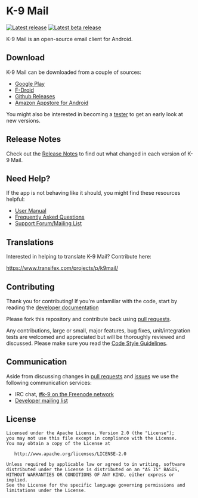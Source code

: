 # K-9 Mail
[![Latest release](https://img.shields.io/github/release/k9mail/k-9.svg?style=flat-square)](https://github.com/k9mail/k-9/releases/latest)
[![Latest beta release](https://img.shields.io/github/v/release/k9mail/k-9.svg?include_prereleases&style=flat-square)](https://github.com/k9mail/k-9/releases)

K-9 Mail is an open-source email client for Android.


## Download

K-9 Mail can be downloaded from a couple of sources:

- [Google Play](https://play.google.com/store/apps/details?id=com.fsck.k9)
- [F-Droid](https://f-droid.org/repository/browse/?fdid=com.fsck.k9)
- [Github Releases](https://github.com/k9mail/k-9/releases)
- [Amazon Appstore for Android](http://www.amazon.com/dp/B004JK61K0)

You might also be interested in becoming a [tester](https://play.google.com/apps/testing/com.fsck.k9) to get an early look at new versions.


## Release Notes

Check out the [Release Notes](https://github.com/k9mail/k-9/wiki/ReleaseNotes) to find out what changed
in each version of K-9 Mail.


## Need Help?

If the app is not behaving like it should, you might find these resources helpful:

- [User Manual](https://k9mail.github.io/documentation.html)
- [Frequently Asked Questions](https://k9mail.github.io/documentation/faq.html)
- [Support Forum/Mailing List](https://groups.google.com/group/k-9-mail)


## Translations

Interested in helping to translate K-9 Mail? Contribute here:

https://www.transifex.com/projects/p/k9mail/


## Contributing

Thank you for contributing! If you're unfamiliar with the code, 
start by reading the [developer documentation](docs/DESIGN.md)

Please fork this repository and contribute back using [pull requests](https://github.com/k9mail/k-9/pulls).

Any contributions, large or small, major features, bug fixes, unit/integration tests are welcomed and appreciated
but will be thoroughly reviewed and discussed.
Please make sure you read the [Code Style Guidelines](https://github.com/k9mail/k-9/wiki/CodeStyle).


## Communication

Aside from discussing changes in [pull requests](https://github.com/k9mail/k-9/pulls) and
[issues](https://github.com/k9mail/k-9/issues) we use the following communication services:

- IRC chat, [#k-9 on the Freenode network](https://webchat.freenode.net/?channels=%23k-9)
- [Developer mailing list](https://groups.google.com/forum/#!forum/k-9-dev)


## License

    Licensed under the Apache License, Version 2.0 (the "License");
    you may not use this file except in compliance with the License.
    You may obtain a copy of the License at

       http://www.apache.org/licenses/LICENSE-2.0

    Unless required by applicable law or agreed to in writing, software
    distributed under the License is distributed on an "AS IS" BASIS,
    WITHOUT WARRANTIES OR CONDITIONS OF ANY KIND, either express or implied.
    See the License for the specific language governing permissions and
    limitations under the License.
